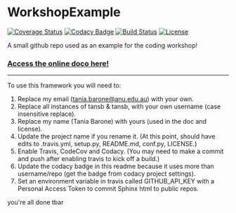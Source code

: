 # WorkshopExample

[![Coverage Status](https://codecov.io/gh/tansb/WorkshopExample/branch/master/graph/badge.svg)](https://codecov.io/gh/tansb/WorkshopExample)
[![Codacy Badge](https://api.codacy.com/project/badge/Grade/ea7ca374a79c4321952715a228a454f0)](https://www.codacy.com/app/tansb/WorkshopExample?utm_source=github.com&amp;utm_medium=referral&amp;utm_content=tansb/WorkshopExample&amp;utm_campaign=Badge_Grade)
[![Build Status](https://img.shields.io/travis/tansb/WorkshopExample.svg)](https://travis-ci.org/tansb/WorkshopExample)
[![License](http://img.shields.io/badge/license-MIT-blue.svg?style=flat)](https://github.com/tansb/blob/master/LICENSE)

A small github repo used as an example for the coding workshop!

### [Access the online doco here!](http://tansb.github.io/WorkshopExample)

-----------

To use this framework you will need to:


1. Replace my email (tania.barone@anu.edu.au) with your own.
2. Replace all instances of tansb & tansb, with your own username (case insensitive replace).
3. Replace my name (Tania Barone) with yours (used in the doc and license).
3. Update the project name if you rename it. (At this point, should have edits to .travis.yml, setup.py, README.md, conf.py, LICENSE.)
4. Enable Travis, CodeCov and Codacy. (You may need to make a commit and push after enabling travis to kick off a build.)
5. Update the codacy badge in this readme because it uses more than username/repo (get the badge from codacy project settings).
6. Set an environment variable in travis called GITHUB_API_KEY with a Personal Access Token to commit Sphinx html to public repos.

you're all done tbar